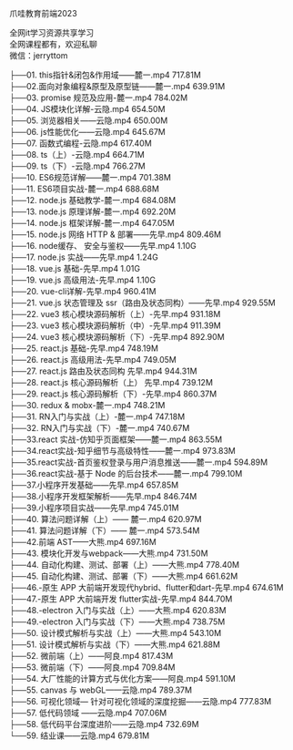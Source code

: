 爪哇教育前端2023

全网it学习资源共享学习<br>全网课程都有，欢迎私聊<br>微信：jerryttom<br>

├──01. this指针&amp;闭包&amp;作用域——麓一.mp4 717.81M<br> ├──02.面向对象编程&amp;原型及原型链——麓一.mp4 639.91M<br> ├──03. promise 规范及应用-麓一.mp4 784.02M<br> ├──04. JS模块化详解-云隐.mp4 654.50M<br> ├──05. 浏览器相关——云隐.mp4 650.00M<br> ├──06. js性能优化——云隐.mp4 645.67M<br> ├──07. 函数式编程-云隐.mp4 617.40M<br> ├──08. ts（上）-云隐.mp4 664.71M<br> ├──09. ts（下）-云隐.mp4 766.27M<br> ├──10. ES6规范详解——麓一.mp4 701.38M<br> ├──11. ES6项目实战-麓一.mp4 688.68M<br> ├──12. node.js 基础教学-麓一.mp4 684.08M<br> ├──13. node.js 原理详解-麓一.mp4 692.20M<br> ├──14. node.js 框架详解-麓一.mp4 647.05M<br> ├──15. node.js 网络 HTTP &amp; 部署——先早.mp4 809.46M<br> ├──16. node缓存、 安全与鉴权——先早.mp4 1.10G<br> ├──17. node.js 实战——先早.mp4 1.24G<br> ├──18. vue.js 基础-先早.mp4 1.01G<br> ├──19. vue.js 高级用法-先早.mp4 1.10G<br> ├──20. vue-cli详解-先早.mp4 960.41M<br> ├──21. vue.js 状态管理及 ssr（路由及状态同构）——先早.mp4 929.55M<br> ├──22. vue3 核心模块源码解析（上）-先早.mp4 931.18M<br> ├──23. vue3 核心模块源码解析（中）-先早.mp4 911.39M<br> ├──24. vue3 核心模块源码解析（下）-先早.mp4 892.90M<br> ├──25. react.js 基础-先早.mp4 748.19M<br> ├──26. react.js 高级用法-先早.mp4 749.05M<br> ├──27. react.js 路由及状态同构 先早.mp4 944.31M<br> ├──28. react.js 核心源码解析（上） 先早.mp4 739.12M<br> ├──29. react.js 核心源码解析（下）-先早.mp4 860.37M<br> ├──30. redux &amp; mobx-麓一.mp4 748.21M<br> ├──31. RN入门与实战（上）-麓一.mp4 747.18M<br> ├──32. RN入门与实战（下）-麓一.mp4 740.67M<br> ├──33.react 实战-仿知乎页面框架——麓一.mp4 863.55M<br> ├──34.react实战-知乎细节与高级特性——麓一.mp4 973.83M<br> ├──35.react实战-首页鉴权登录与用户消息推送——麓一.mp4 594.89M<br> ├──36.react实战-基于 Node 的后台技术——麓一.mp4 799.10M<br> ├──37.小程序开发基础——先早.mp4 657.85M<br> ├──38.小程序开发框架解析——先早.mp4 846.74M<br> ├──39.小程序项目实战——先早.mp4 745.01M<br> ├──40. 算法问题详解（上）—— 麓一.mp4 620.97M<br> ├──41. 算法问题详解（下）—— 麓一.mp4 573.54M<br> ├──42.前端 AST——大熊.mp4 697.16M<br> ├──43. 模块化开发与webpack——大熊.mp4 731.50M<br> ├──44. 自动化构建、测试、部署（上）——大熊.mp4 778.40M<br> ├──45. 自动化构建、测试、部署（下）——大熊.mp4 661.62M<br> ├──46.-原生 APP 大前端开发现代hybrid、flutter和dart-先早.mp4 674.61M<br> ├──47.-原生 APP 大前端开发 flutter实战-先早.mp4 844.70M<br> ├──48.-electron 入门与实战（上）——大熊.mp4 620.83M<br> ├──49.-electron 入门与实战（下）——大熊.mp4 738.75M<br> ├──50. 设计模式解析与实战（上）——大熊.mp4 543.10M<br> ├──51. 设计模式解析与实战（下）——大熊.mp4 621.88M<br> ├──52. 微前端（上）——阿良.mp4 817.43M<br> ├──53. 微前端（下）——阿良.mp4 709.84M<br> ├──54. 大厂性能的计算方式与优化方案——阿良.mp4 591.10M<br> ├──55. canvas 与 webGL——云隐.mp4 789.37M<br> ├──56. 可视化领域— 针对可视化领域的深度挖掘——云隐.mp4 777.83M<br> ├──57. 低代码领域 ——云隐.mp4 707.06M<br> ├──58. 低代码平台深度进阶——云隐.mp4 732.69M<br> └──59. 结业课——云隐.mp4 679.81M